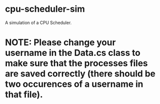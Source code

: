 # cpu-scheduler-sim
A simulation of a CPU Scheduler.

# NOTE: Please change your username in the Data.cs class to make sure that the processes files are saved correctly (there should be two occurences of a username in that file).
